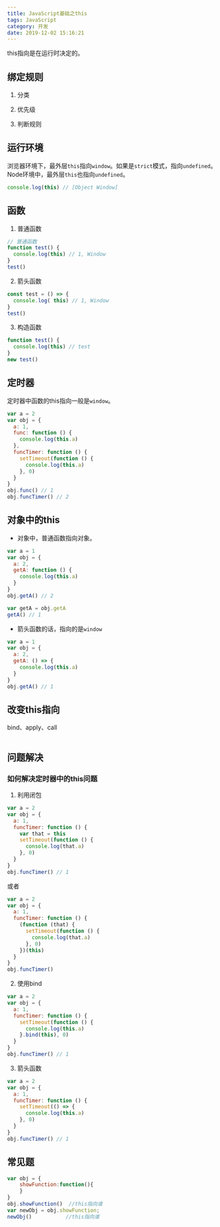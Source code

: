 ```yaml
---
title: JavaScript基础之this
tags: JavaScript
category: 开发
date: 2019-12-02 15:16:21
---
```



this指向是在运行时决定的。

<!-- more -->

## 绑定规则
1. 分类

2. 优先级

3. 判断规则


## 运行环境
浏览器环境下，最外层`this`指向`window`。如果是`strict`模式，指向`undefined`。Node环境中，最外层`this`也指向`undefined`。
```javascript
console.log(this) // [Object Window]
```

## 函数
1. 普通函数
```javascript
// 普通函数
function test() {
  console.log(this) // 1, Window
}
test()
```

2. 箭头函数
```javascript
const test = () => {
  console.log( this) // 1, Window
}
test()
```

3. 构造函数
```javascript
function test() {
  console.log(this) // test
}
new test()
```

## 定时器
定时器中函数的this指向一般是`window`。
```javascript
var a = 2
var obj = {
  a: 1,
  func: function () {
    console.log(this.a)
  },
  funcTimer: function () {
    setTimeout(function () {
      console.log(this.a)
    }, 0)
  }
}
obj.func() // 1
obj.funcTimer() // 2
```

## 对象中的this
* 对象中，普通函数指向对象。
```javascript
var a = 1
var obj = {
  a: 2,
  getA: function () {
    console.log(this.a)
  }
}
obj.getA() // 2

var getA = obj.getA
getA() // 1
```

* 箭头函数的话，指向的是`window`
```javascript
var a = 1
var obj = {
  a: 2,
  getA: () => {
    console.log(this.a)
  }
}
obj.getA() // 1
```

## 改变this指向
bind、apply、call
```javascript

```

## 问题解决
### 如何解决定时器中的this问题
1. 利用闭包
```javascript
var a = 2
var obj = {
  a: 1,
  funcTimer: function () {
    var that = this
    setTimeout(function () {
      console.log(that.a)
    }, 0)
  }
}
obj.funcTimer() // 1
```
或者
```javascript
var a = 2
var obj = {
  a: 1,
  funcTimer: function () {
    (function (that) {
      setTimeout(function () {
        console.log(that.a)
      }, 0)
    })(this)
  }
}
obj.funcTimer()
```

2. 使用bind
```javascript
var a = 2
var obj = {
  a: 1,
  funcTimer: function () {
    setTimeout(function () {
      console.log(this.a)
    }.bind(this), 0)
  }
}
obj.funcTimer() // 1
```

3. 箭头函数
```javascript
var a = 2
var obj = {
  a: 1,
  funcTimer: function () {
    setTimeout(() => {
      console.log(this.a)
    }, 0)
  }
}
obj.funcTimer() // 1
```

## 常见题
```javascript
var obj = {
    showFunction:function(){
    }
}
obj.showFunction()  //this指向谁
var newObj = obj.showFunction;
newObj()           //this指向谁
```